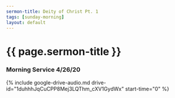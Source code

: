 ```yaml
---
sermon-title: Deity of Christ Pt. 1
tags: [sunday-morning]
layout: default
---
```


# {{ page.sermon-title }}

### Morning Service 4/26/20

{% include google-drive-audio.md drive-id="1duhhhJqCuCPP8Mej3LQThm_cXV1GydWx" start-time="0" %}
